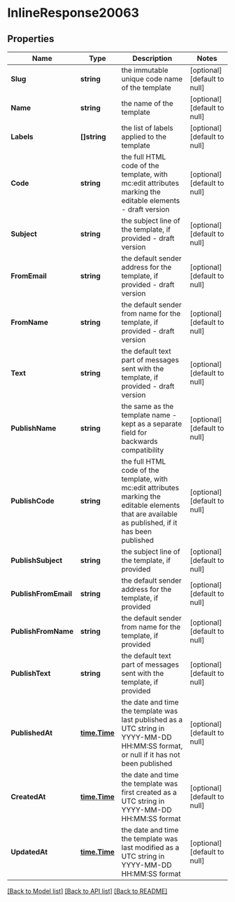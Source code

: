 # InlineResponse20063

## Properties
Name | Type | Description | Notes
------------ | ------------- | ------------- | -------------
**Slug** | **string** | the immutable unique code name of the template | [optional] [default to null]
**Name** | **string** | the name of the template | [optional] [default to null]
**Labels** | **[]string** | the list of labels applied to the template | [optional] [default to null]
**Code** | **string** | the full HTML code of the template, with mc:edit attributes marking the editable elements - draft version | [optional] [default to null]
**Subject** | **string** | the subject line of the template, if provided - draft version | [optional] [default to null]
**FromEmail** | **string** | the default sender address for the template, if provided - draft version | [optional] [default to null]
**FromName** | **string** | the default sender from name for the template, if provided - draft version | [optional] [default to null]
**Text** | **string** | the default text part of messages sent with the template, if provided - draft version | [optional] [default to null]
**PublishName** | **string** | the same as the template name - kept as a separate field for backwards compatibility | [optional] [default to null]
**PublishCode** | **string** | the full HTML code of the template, with mc:edit attributes marking the editable elements that are available as published, if it has been published | [optional] [default to null]
**PublishSubject** | **string** | the subject line of the template, if provided | [optional] [default to null]
**PublishFromEmail** | **string** | the default sender address for the template, if provided | [optional] [default to null]
**PublishFromName** | **string** | the default sender from name for the template, if provided | [optional] [default to null]
**PublishText** | **string** | the default text part of messages sent with the template, if provided | [optional] [default to null]
**PublishedAt** | [**time.Time**](time.Time.md) | the date and time the template was last published as a UTC string in YYYY-MM-DD HH:MM:SS format, or null if it has not been published | [optional] [default to null]
**CreatedAt** | [**time.Time**](time.Time.md) | the date and time the template was first created as a UTC string in YYYY-MM-DD HH:MM:SS format | [optional] [default to null]
**UpdatedAt** | [**time.Time**](time.Time.md) | the date and time the template was last modified as a UTC string in YYYY-MM-DD HH:MM:SS format | [optional] [default to null]

[[Back to Model list]](../README.md#documentation-for-models) [[Back to API list]](../README.md#documentation-for-api-endpoints) [[Back to README]](../README.md)

